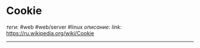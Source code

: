 # Cookie
*теги:* #web #web/server #linux
*описание:* 
*link:* https://ru.wikipedia.org/wiki/Cookie

---
## 